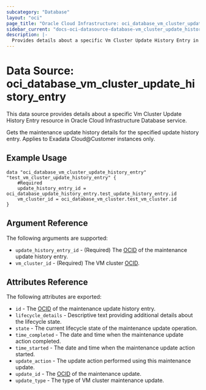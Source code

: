 ```yaml
---
subcategory: "Database"
layout: "oci"
page_title: "Oracle Cloud Infrastructure: oci_database_vm_cluster_update_history_entry"
sidebar_current: "docs-oci-datasource-database-vm_cluster_update_history_entry"
description: |-
  Provides details about a specific Vm Cluster Update History Entry in Oracle Cloud Infrastructure Database service
---
```


# Data Source: oci_database_vm_cluster_update_history_entry
This data source provides details about a specific Vm Cluster Update History Entry resource in Oracle Cloud Infrastructure Database service.

Gets the maintenance update history details for the specified update history entry. Applies to Exadata Cloud@Customer instances only.


## Example Usage

```hcl
data "oci_database_vm_cluster_update_history_entry" "test_vm_cluster_update_history_entry" {
	#Required
	update_history_entry_id = oci_database_update_history_entry.test_update_history_entry.id
	vm_cluster_id = oci_database_vm_cluster.test_vm_cluster.id
}
```

## Argument Reference

The following arguments are supported:

* `update_history_entry_id` - (Required) The [OCID](https://docs.cloud.oracle.com/iaas/Content/General/Concepts/identifiers.htm) of the maintenance update history entry.
* `vm_cluster_id` - (Required) The VM cluster [OCID](https://docs.cloud.oracle.com/iaas/Content/General/Concepts/identifiers.htm).


## Attributes Reference

The following attributes are exported:

* `id` - The [OCID](https://docs.cloud.oracle.com/iaas/Content/General/Concepts/identifiers.htm) of the maintenance update history entry.
* `lifecycle_details` - Descriptive text providing additional details about the lifecycle state. 
* `state` - The current lifecycle state of the maintenance update operation.
* `time_completed` - The date and time when the maintenance update action completed.
* `time_started` - The date and time when the maintenance update action started.
* `update_action` - The update action performed using this maintenance update.
* `update_id` - The [OCID](https://docs.cloud.oracle.com/iaas/Content/General/Concepts/identifiers.htm) of the maintenance update.
* `update_type` - The type of VM cluster maintenance update.

